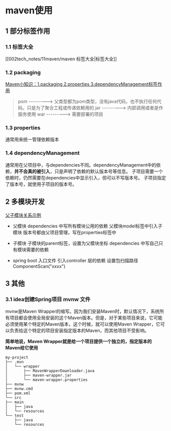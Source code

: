 # maven使用

## 1 部分标签作用
### 1.1 标签大全
[[002tech_notes/11maven/maven 标签大全|标签大全]]


### 1.2 packaging

[Maven小知识：1.packaging 2.properties 3.dependencyManagement标签作用](https://www.cnblogs.com/sensenh/p/15126715.html)

 > pom ---------> 父类型都为pom类型，没有java代码，也不执行任何代码，只是为了聚合工程或传递依赖用的
> jar ---------> 内部调用或者是作服务使用
> war ---------> 需要部署的项目


### 1.3 properties

通常用来统一管理依赖版本

### 1.4 dependencyManagement

通常用在父项目中，与dependencies不同。dependencyManagement中的依赖，**并不会真的被引入**，只是声明了依赖的默认版本号等信息。
子项目需要一个依赖时，仍然需要在dependencies中显示引入，但可以不写版本号。
子项目指定了版本号，就使用子项目的版本号。

## 2 多模块开发
[父子模块关系示例](https://blog.csdn.net/mazhongjia/article/details/106855388)

-   父模块
dependencies 中写所有模块公用的依赖
父模块model标签中引入子模块
版本号都由父项目管理，写在properties标签中

-   子模块
子模块的parent标签，设置为父模块坐标
dependencies 中写自己只有模块需要的依赖

-   spring boot 入口文件
引入controller 层的依赖
设置包扫描路径 ComponentScan("xxxx")

## 3 其他

### 3.1 idea创建Spring项目 mvnw 文件

mvnw是Maven Wrapper的缩写。因为我们安装Maven时，默认情况下，系统所有项目都会使用全局安装的这个Maven版本。但是，对于某些项目来说，它可能必须使用某个特定的Maven版本，这个时候，就可以使用Maven Wrapper，它可以负责给这个特定的项目安装指定版本的Maven，而其他项目不受影响。

**简单地说，Maven Wrapper就是给一个项目提供一个独立的，指定版本的Maven给它使用**

```shell
my-project
├── .mvn
│   └── wrapper
│       ├── MavenWrapperDownloader.java
│       ├── maven-wrapper.jar
│       └── maven-wrapper.properties
├── mvnw
├── mvnw.cmd
├── pom.xml
└── src
├── main
│   ├── java
│   └── resources
└── test
    ├── java
    └── resources
```